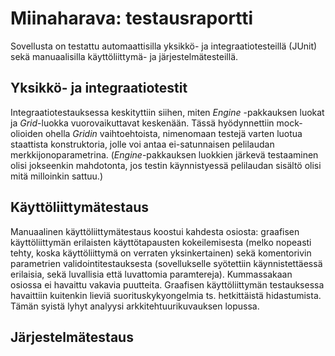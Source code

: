 # Miinaharava: testausraportti

Sovellusta on testattu automaattisilla yksikkö- ja integraatiotesteillä (JUnit) sekä manuaalisilla käyttöliittymä- ja järjestelmätesteillä.

## Yksikkö- ja integraatiotestit

Integraatiotestauksessa keskityttiin siihen, miten _Engine_ -pakkauksen luokat ja _Grid_-luokka vuorovaikuttavat keskenään. Tässä hyödynnettiin mock-olioiden ohella _Gridin_ vaihtoehtoista, nimenomaan testejä varten luotua staattista konstruktoria, jolle voi antaa ei-satunnaisen pelilaudan merkkijonoparametrina. (_Engine_-pakkauksen luokkien järkevä testaaminen olisi jokseenkin mahdotonta, jos testin käynnistyessä pelilaudan sisältö olisi mitä milloinkin sattuu.)

## Käyttöliittymätestaus

Manuaalinen käyttöliittymätestaus koostui kahdesta osiosta: graafisen käyttöliittymän erilaisten käyttötapausten kokeilemisesta (melko nopeasti tehty, koska käyttöliittymä on verraten yksinkertainen) sekä komentorivin parametrien validointitestauksesta (sovellukselle syötettiin käynnistettäessä erilaisia, sekä luvallisia että luvattomia paramtereja). Kummassakaan osiossa ei havaittu vakavia puutteita. Graafisen käyttöliittymän testauksessa havaittiin kuitenkin lieviä suorituskykyongelmia ts. hetkittäistä hidastumista. Tämän syistä lyhyt analyysi arkkitehtuurikuvauksen lopussa.

## Järjestelmätestaus

